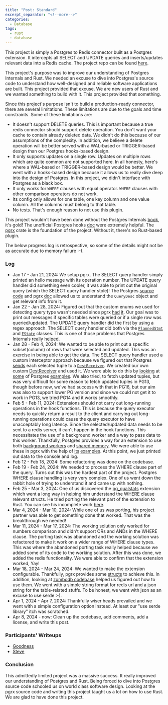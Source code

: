 ```yaml
---
title: "Post: Standard"
excerpt_separator: "<!--more-->"
categories:
  - Database
tags:
  - rust
  - database
---
```


This project is simply a Postgres to Redis connector built as a Postgres extension. It intercepts all SELECT and UPDATE queries and inserts/updates relevant data into a Redis cache. The project repo can be found [here](https://github.com/systemEng-Learning/postgres-redis).

This project's purpose was to improve our understanding of Postgres Internals and Rust. We needed an excuse to dive into Postgres's source code to understand how well-designed and reliable software applications are built. This project provided that excuse. We are new users of Rust and we wanted something to build with it. This project provided that something. 

Since this project's purpose isn't to build a production-ready connector, there are several limitations. These limitations are due to the goals and time constraints. Some of these limitations are:
* It doesn't support DELETE queries. This is important because a true redis connector should support delete operation. You don't want your cache to contain already deleted data. We didn't do this because of our assumptions of the complexity. In addition, we believe a delete operation will be better served with a WAL-based or TRIGGER-based design than our Postgres hooks-based design. 
* It only supports updates on a single row. Updates on multiple rows which are quite common are not supported here. In all honesty, here's where a WAL-based or TRIGGER-based design would be better. We went with a hooks-based design because it allows us to really dive deep into the design of Postgres. In this project, we didn't interface with Postgres as a black box.
* It only works for `WHERE` clauses with equal operator. `WHERE` clauses with other comparison operators do not work.
* Its config only allows for one table, one key column and one value column. All the columns must belong to that table. 
* No tests. That's enough reason to not use this plugin.

This project wouldn't have been done without the Postgres Internals [book](http://www.interdb.jp/pg/index.html), it's gold! The unofficial Postgres hooks [doc](https://github.com/taminomara/psql-hooks/blob/master/Detailed.md) were extremely helpful. The [pgrx](https://github.com/pgcentralfoundation/pgrx) crate is the foundation of the project. Without it, there's no Rust-based plugin.

The below progress log is retrospective, so some of the details might not be as accurate due to memory failure :-).

### Log
* Jan 17 - Jan 21, 2024: We setup pgrx. The SELECT query handler simply printed an hello message with its operation number. The UPDATE query handler did something even cooler, it was able to print out the original query (which the SELECT query handler stole)! The Postgres [source code](https://github.com/postgres/postgres/blob/27074bce08e994daf6b8fe9a84877ac257210fdd/src/include/executor/execdesc.h#L33) and pgrx [doc](https://docs.rs/pgrx/latest/pgrx/pg_sys/struct.QueryDesc.html) allowed us to understand the `QueryDesc` object and get relevant info from it.
* Jan 22 - Jan 28, 2024: Figured out that the custom enums we used for detecting query type wasn't needed since pgrx [had](https://docs.rs/pgrx/latest/pgrx/pg_sys/constant.CmdType_CMD_SELECT.html) [it](https://docs.rs/pgrx/latest/pgrx/pg_sys/constant.CmdType_CMD_UPDATE.html). Our goal was to print out messages if specific tables were queried or if a single row was queried/updated. The UPDATE query handler did the first by using a regex approach. The SELECT query handler did both via the [`PlannedStmt`](https://github.com/postgres/postgres/blob/b1b13d2b524e64e3bf3538441366bdc8f6d3beda/src/include/nodes/plannodes.h#L46) and [`EState`](https://github.com/postgres/postgres/blob/b1b13d2b524e64e3bf3538441366bdc8f6d3beda/src/include/nodes/execnodes.h#L618) classes. This is one of those problems that Postgres Internals really [helped](https://www.interdb.jp/pg/pgsql03/01.html#314-planner-and-executor).
* Jan 28 - Feb 4, 2024: We wanted to be able to print out a specific subset(column) of rows that were selected and updated. This was an exercise in being able to get the data. The SELECT query handler used a custom interceptor approach because we figured out that Postgres [sends](https://github.com/postgres/postgres/blob/b1b13d2b524e64e3bf3538441366bdc8f6d3beda/src/backend/executor/execMain.c#L1677) each selected tuple to a [`DestReceiver`](https://github.com/postgres/postgres/blob/b1b13d2b524e64e3bf3538441366bdc8f6d3beda/src/include/tcop/dest.h#L113). We created our own custom [DestReceiver](https://github.com/systemEng-Learning/postgres-redis/blob/05ec5172157932635c1f773fd49d8b61dd13a948/src/select.rs#L19) and used it. We were able to do this by [looking](https://github.com/postgres/postgres/blob/b1b13d2b524e64e3bf3538441366bdc8f6d3beda/src/backend/tcop/dest.c#L75) at [some](https://github.com/postgres/postgres/blob/b1b13d2b524e64e3bf3538441366bdc8f6d3beda/src/backend/access/common/printsimple.c) of Postgres [examples](https://github.com/postgres/postgres/blob/b1b13d2b524e64e3bf3538441366bdc8f6d3beda/src/backend/access/common/printtup.c#L422).
We also tried, to fetch updated tuples, but was very difficult for some reason to fetch updated tuples in PG13, though before now, we've had success with that in PG16, but our aim was also to support lower PG version and since we could not get it to work in PG13, we tried PG14 and it works smoothly.
* Feb 5 - Feb 11, 2024: Extensions should not carry out long-running operations in the hook functions. This is because the query executor needs to quickly return a result to the client and carrying out long-running operations could cause the query executor to have unacceptably long latency. Since the selected/updated data needs to be sent to a redis server, it can't happen in the hook functions. This necessitates the use of a background worker and a way to pass data to this worker. Thankfully, Postgres provides a way for an extension to use both [background workers](https://www.postgresql.org/docs/current/bgworker.html) and [shared memory](https://pgpedia.info/s/shmem_request_hook.html). We were able to use these in pgrx with the help of [its](https://github.com/pgcentralfoundation/pgrx/tree/develop/pgrx-examples/bgworker) [examples](https://github.com/pgcentralfoundation/pgrx/tree/develop/pgrx-examples/shmem). At this point, we just printed out data to the console and log.
* Feb 12 - Feb 18, 2024: Some refactoring was done on the codebase.
* Feb 19 - Feb 24, 2024: We needed to process the WHERE clause part of the query. Turns out this was the hardest part of the project. Postgres WHERE clause handling is very very complex. One of us went down the rabbit hole of trying to understand it and came up with nothing.
* Feb 25 - Mar 3, 2024: One of us discovered the [pg_qualstats](https://github.com/powa-team/pg_qualstats) extension which went a long way in helping him understand the WHERE clause relevant structs. He tried porting the relevant part of the extension to Rust. You can see his incomplete work [here](https://github.com/systemEng-Learning/postgres-redis/blob/whereclause-expr/src/utils.rs).
* Mar 4, 2024 - Mar 10, 2024: While one of us was porting, his project partner was able to get something done that worked. That was the breakthrough we needed!
* Mar 11, 2024 - Mar 17, 2024: The working solution only worked for numbers comparison and didn't support ORs and ANDs in the WHERE clause. The porting task was abandoned and the working solution was refactored to make it work on a wider range of WHERE clause types. This was where the abandoned porting task really helped because we added some of its code to the working solution. After this was done, we added the redis functionality. We were able to confirm that the extension worked, Yay!
* Mar 18, 2024 - Mar 24, 2024: We wanted to make the extension configurable. Thankfully, pgrx provides some [structs](https://docs.rs/pgrx/latest/pgrx/guc/index.html) to achieve this. In addition, looking at [zombodb codebase](https://github.com/zombodb/zombodb/blob/1416c99a4885f1cfe5e7bd86b935e89e6d6ba431/src/gucs/mod.rs) helped us figured out how to use them. We went with a simple string format for redis url and a json string for the table-related stuffs. To be honest, we went with json as an excuse to use serde :-).
* Apr 1, 2024 - Apr 7, 2024: Thankfully wiser heads prevailed and we went with a simple configuration option instead. At least our "use serde library" itch was scratched.
* Apr 8, 2024 - now: Clean up the codebase, add comments, add a license, and write this post.

### Participants' Writeups
* [Goodness](https://goodyduru.github.io/database/2024/04/15/what-i-learned-from-building-a-postgres-extension-in-rust.html)
* [Steve](#)

### Conclusion
This admittedly limited project was a massive success. It really improved our understanding of Postgres and Rust. Being forced to dive into Postgres source code schooled us on world class software design. Looking at the pgrx source code and writing this project taught us a lot on how to use Rust. We are glad to have done this project.
